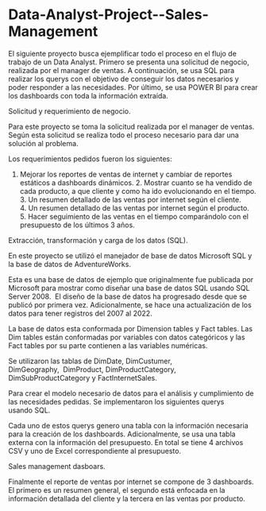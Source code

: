 # Data-Analyst-Project--Sales-Management
El siguiente proyecto busca ejemplificar todo el proceso en el flujo de trabajo de un Data Analyst. Primero se presenta una solicitud de negocio, realizada por el manager de ventas. A continuación, se usa SQL para realizar los querys con el objetivo de conseguir los datos necesarios y poder responder a las necesidades. Por último, se usa POWER BI para crear los dashboards con toda la información extraída.

Solicitud y requerimiento de negocio.

Para este proyecto se toma la solicitud realizada por el manager de ventas. Según esta solicitud se realiza todo el proceso necesario para dar una solución al problema.

Los requerimientos pedidos fueron los siguientes:

1. Mejorar los reportes de ventas de internet y cambiar de reportes estáticos a dashboards dinámicos.
2. Mostrar cuanto se ha vendido de cada producto, a que cliente y como ha ido evolucionando en el tiempo.
3. Un resumen detallado de las ventas por internet según el cliente. 
4. Un resumen detallado de las ventas por internet según el producto.
5. Hacer seguimiento de las ventas en el tiempo comparándolo con el presupuesto de los últimos 3 años.

Extracción, transformación y carga de los datos (SQL).

En este proyecto se utilizó el manejador de base de datos Microsoft SQL y la base de datos de AdventureWorks. 

Esta es una base de datos de ejemplo que originalmente fue publicada por Microsoft para mostrar como diseñar una base de datos SQL usando SQL Server 2008.  El diseño de la base de datos ha progresado desde que se publicó por primera vez. Adicionalmente, se hace una actualización de los datos para tener registros del 2007 al 2022. 

La base de datos esta conformada por Dimension tables y Fact tables. Las Dim tables están conformadas por variables con datos categóricos y las Fact tables por su parte contienen a las variables numéricas.

Se utilizaron las tablas de DimDate, DimCustumer, DimGeography,  DimProduct, DimProductCategory, DimSubProductCategory y FactInternetSales.

Para crear el modelo necesario de datos para el análisis y cumplimiento de las necesidades pedidas. Se implementaron los siguientes querys usando SQL.

Cada uno de estos querys genero una tabla con la información necesaria para la creación de los dashboards. Adicionalmente, se usa una tabla externa con la información del presupuesto. En total se tiene 4 archivos CSV y uno de Excel correspondiente al presupuesto. 

Sales management dasboars.

Finalmente el reporte de ventas por internet se compone de 3 dashboards. El primero es un resumen general, el segundo está enfocada en la información detallada del cliente y la tercera en las ventas por producto.
